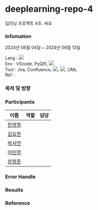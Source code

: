# deeplearning-repo-4
딥러닝 프로젝트 4조. 싸요

### Infomation
2024년 06월 04일 ~ 2024년 06월 13일

Lang : <img src="https://img.shields.io/badge/python-3776AB?style=for-the-badge&logo=python&logoColor=white">\
Env : VScode, PyQt5, <img src="https://img.shields.io/badge/mysql-4479A1?style=for-the-badge&logo=mysql&logoColor=white">\
Tool : Jira, Confluence, <img src="https://img.shields.io/badge/git-F05032?style=for-the-badge&logo=git&logoColor=white">, <img src="https://img.shields.io/badge/github-181717?style=for-the-badge&logo=github&logoColor=white">, UML\
Ref :

### 목적 및 방향


### Participants
|이름|역할|담당|
|:---:|:---|:---|
|[한영철](https://github.com/OProcessing)|||
|[김요한](https://github.com/yohankim0423)|||
|[박서연](https://github.com/seoyean)|||
|[이민영](https://github.com/whiteblue7)|||
|[장형준](https://github.com/JangHyoengJun-0523)|||


### Error Handle


### Results


### Reference
